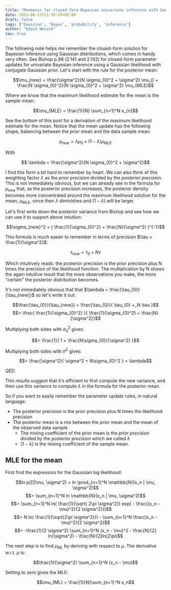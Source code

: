 ```yaml
---
title: "Mnemonic for closed-form Bayesian univariate inference with Gaussians"
date: 2021-06-13T21:35:29+02:00
draft: false
tags: ['Gaussian', 'Bayes', 'probability', 'inference']
author: "Edwin Wenink"
tex: true
---
```


The following note helps me remember the closed-form solution for Bayesian inference using Gaussian distributions, which comes in handy very often.
See Bishop p.98 (2.141 and 2.142) for closed-form parameter updates for univariate Bayesian inference using a Gaussian likelihood with conjugate Gaussian prior.
Let's start with the rule for the posterior mean:

$$\mu_{new} = \frac{\sigma^2}{N \sigma_{0}^2 + \sigma^2} \mu_0 + \frac{N \sigma_{0}^2}{N \sigma_{0}^2 + \sigma^2} \mu_{MLE}$$

Where we know that the maximum likelihood estimate for the mean is the sample mean:

$$\mu_{MLE} = \frac{1}{N} \sum_{n=1}^N x_{n}$$

See the bottom of this post for a derivation of the maximum likelihood estimate for the mean.
Notice that the mean update has the following shape, balancing between the prior mean and the data sample mean:

$$\mu_{new} = \lambda \mu_{0} + (1-\lambda) \mu_{MLE}$$

With 

$$ \lambda = \frac{\sigma^2}{N \sigma_{0}^2 + \sigma^2}$$

I find this form a bit hard to remember by heart.
We can also think of this weighting factor $\lambda$ as the *prior precision* divided by the *posterior precision*.
This is not immediately obvious, but we can already see in the formula for $\mu_{new}$ that, as the posterior precision increases, the posterior density becomes more concentrated around the maximum likelihood solution for the mean, $\mu_{MLE}$, since then $\lambda$ diminishes and $(1-\lambda)$ will be larger.

Let's first write down the posterior variance from Bishop and see how we can use it to support above intuition:

$$\sigma_{new}^2 = ( \frac{1}{\sigma_{0}^2} + \frac{N}{\sigma^2} )^{-1}$$

This formula is much easier to remember in terms of precision $\tau = \frac{1}{\sigma^2}$:

$$\tau_{new} = \tau_{0} + N \tau$$

Which intuitively reads: the posterior precision is the prior precision plus N times the precision of the likelihood function.
The multiplication by N shows the again intuitive result that the more observations you make, the more "certain" the posterior distribution becomes.

It's not immediately obvious that that $\lambda = \frac{\tau_{0}}{\tau_{new}}$ so let's write it out:

$$\frac{\tau_{0}}{\tau_{new}} = \frac{\tau_{0}}{ \tau_{0} +_N \tau }$$
$$= \frac{  \frac{1}{\sigma_{0}^2} }{ \frac{1}{\sigma_{0}^2} + \frac{N}{\sigma^2}}$$

Multiplying both sides with $\sigma_{0}^2$ gives:

$$= \frac{1}{ 1 + \frac{N\sigma_{0}}{\sigma^2} }$$

Multiplying both sides with $\sigma^2$ gives:

$$= \frac{\sigma^2}{ \sigma^2 + N\sigma_{0}^2 } = \lambda$$

QED.

This results suggest that it's efficient to first compute the new variance, and then use this variance to compute $\lambda$ in the formula for the posterior mean.

So if you want to easily remember the parameter update rules, in natural language:

- The posterior precision is the prior precision plus N times the likelihood precision
- The posterior mean is a mix between the prior mean and the mean of the observed data sample
    * The mixing coefficient of the prior mean is the *prior precision* divided by the *posterior precision* which we called $\lambda$
    * $(1-\lambda)$ is the mixing coefficient of the sample mean.

## MLE for the mean

First find the expression for the Gaussian log likelihood:

$$ln p(D|\mu, \sigma^2) = ln \prod_{n=1}^N \mathbb{N}(x_n | \mu, \sigma^2)$$
$$= \sum_{n=1}^N ln \mathbb{N}(x_n | \mu, \sigma^2)$$
$$= \sum_{n=1}^N ln( \frac{1}{\sqrt{ 2\pi \sigma^2}} exp{ - \frac{(x_n - \mu)^2}{2 \sigma^2}})$$
$$= N ln( \frac{1}{\sqrt{2\pi \sigma^2}}) - \sum_{n=1}^N \frac{(x_n - \mu)^2}{2 \sigma^2}$$
$$= -\frac{1}{2 \sigma^2} \sum_{n=1}^N (x_n - \mu)^2 - \frac{N}{2} ln(\sigma^2) - \frac{N}{2}ln(2\pi)$$

The next step is to find $\mu_{ML}$ by deriving with respect to $\mu$. 
The derivative w.r.t. $\mu$ is:

$$\frac{1}{\sigma^2} \sum_{n=1}^N (x_n - \mu)$$

Setting to zero gives the MLE:

$$\mu_{ML} = \frac{1}{N}\sum_{n=1}^N x_n$$
